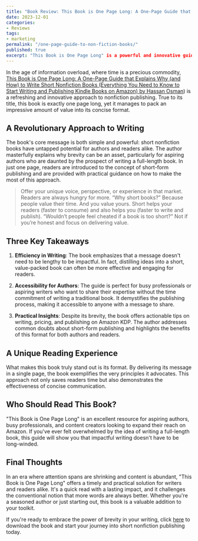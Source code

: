 ```yaml
---
title: "Book Review: This Book is One Page Long: A One-Page Guide that Explains Why (and How) to Write Short Nonfiction Books"
date: 2023-12-01
categories:
- Reviews
tags:
- marketing
permalink: "/one-page-guide-to-non-fiction-books/"
published: true
excerpt: "This Book is One Page Long" is a powerful and innovative guide that reveals how short nonfiction books can be both impactful and accessible for aspiring authors, demonstrating the value of brevity in publishing.
---
```

In the age of information overload, where time is a precious commodity, [This Book is One Page Long: A One-Page Guide that Explains Why (and How) to Write Short Nonfiction Books (Everything You Need to Know to Start Writing and Publishing Kindle Books on Amazon) by Hassan Osman](https://amzn.to/48PiiKE)) is a refreshing and innovative approach to nonfiction publishing. True to its title, this book is exactly one page long, yet it manages to pack an impressive amount of value into its concise format.

## A Revolutionary Approach to Writing

The book's core message is both simple and powerful: short nonfiction books have untapped potential for authors and readers alike. The author masterfully explains why brevity can be an asset, particularly for aspiring authors who are daunted by the prospect of writing a full-length book. In just one page, readers are introduced to the concept of short-form publishing and are provided with practical guidance on how to make the most of this approach.

>Offer your unique voice, perspective, or experience in that market. Readers are always hungry for more. “Why short books?” Because people value their time. And you value yours. Short helps your readers (faster to consume) and also helps you (faster to write and publish). “Wouldn’t people feel cheated if a book is too short?” Not if you’re honest and focus on delivering value.

## Three Key Takeaways

1. **Efficiency in Writing**: The book emphasizes that a message doesn't need to be lengthy to be impactful. In fact, distilling ideas into a short, value-packed book can often be more effective and engaging for readers.

2. **Accessibility for Authors**: The guide is perfect for busy professionals or aspiring writers who want to share their expertise without the time commitment of writing a traditional book. It demystifies the publishing process, making it accessible to anyone with a message to share.

3. **Practical Insights**: Despite its brevity, the book offers actionable tips on writing, pricing, and publishing on Amazon KDP. The author addresses common doubts about short-form publishing and highlights the benefits of this format for both authors and readers.

## A Unique Reading Experience

What makes this book truly stand out is its format. By delivering its message in a single page, the book exemplifies the very principles it advocates. This approach not only saves readers time but also demonstrates the effectiveness of concise communication.

## Who Should Read This Book?

"This Book is One Page Long" is an excellent resource for aspiring authors, busy professionals, and content creators looking to expand their reach on Amazon. If you've ever felt overwhelmed by the idea of writing a full-length book, this guide will show you that impactful writing doesn't have to be long-winded.

## Final Thoughts

In an era where attention spans are shrinking and content is abundant, "This Book is One Page Long" offers a timely and practical solution for writers and readers alike. It's a quick read with a lasting impact, and it challenges the conventional notion that more words are always better. Whether you're a seasoned author or just starting out, this book is a valuable addition to your toolkit.

If you're ready to embrace the power of brevity in your writing, click [here](https://amzn.to/48PiiKE) to download the book and start your journey into short nonfiction publishing today.